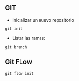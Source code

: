 ## GIT
- Inicializar un nuevo repositorio
```
git init 
```
- Listar las ramas:
```
git branch
```

## Git FLow
```
git flow init
```
